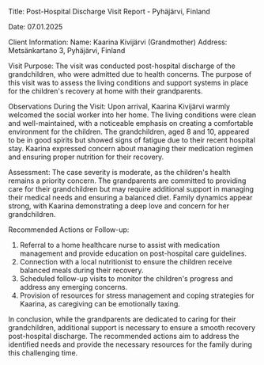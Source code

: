  Title: Post-Hospital Discharge Visit Report - Pyhäjärvi, Finland

Date: 07.01.2025

Client Information:
Name: Kaarina Kivijärvi (Grandmother)
Address: Metsänkartano 3, Pyhäjärvi, Finland

Visit Purpose:
The visit was conducted post-hospital discharge of the grandchildren, who were admitted due to health concerns. The purpose of this visit was to assess the living conditions and support systems in place for the children's recovery at home with their grandparents.

Observations During the Visit:
Upon arrival, Kaarina Kivijärvi warmly welcomed the social worker into her home. The living conditions were clean and well-maintained, with a noticeable emphasis on creating a comfortable environment for the children. The grandchildren, aged 8 and 10, appeared to be in good spirits but showed signs of fatigue due to their recent hospital stay. Kaarina expressed concern about managing their medication regimen and ensuring proper nutrition for their recovery.

Assessment:
The case severity is moderate, as the children's health remains a priority concern. The grandparents are committed to providing care for their grandchildren but may require additional support in managing their medical needs and ensuring a balanced diet. Family dynamics appear strong, with Kaarina demonstrating a deep love and concern for her grandchildren.

Recommended Actions or Follow-up:
1. Referral to a home healthcare nurse to assist with medication management and provide education on post-hospital care guidelines.
2. Connection with a local nutritionist to ensure the children receive balanced meals during their recovery.
3. Scheduled follow-up visits to monitor the children's progress and address any emerging concerns.
4. Provision of resources for stress management and coping strategies for Kaarina, as caregiving can be emotionally taxing.

In conclusion, while the grandparents are dedicated to caring for their grandchildren, additional support is necessary to ensure a smooth recovery post-hospital discharge. The recommended actions aim to address the identified needs and provide the necessary resources for the family during this challenging time.